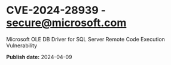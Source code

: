 # CVE-2024-28939 - secure@microsoft.com

Microsoft OLE DB Driver for SQL Server Remote Code Execution Vulnerability

**Publish date:** 2024-04-09
